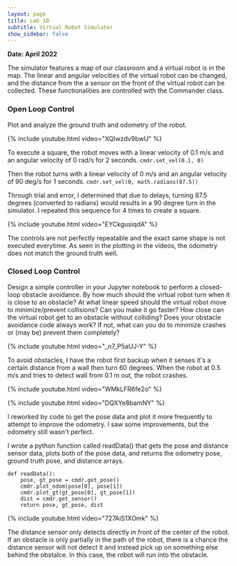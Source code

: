 ```yaml
---
layout: page
title: Lab 10
subtitle: Virtual Robot Simulator
show_sidebar: false
---
```


**Date: April 2022**

The simulator features a map of our classroom and a virtual robot is in the map. The linear and angular velocities of the virtual robot can be changed, and the distance from the a sensor on the front of the virtual robot can be collected. These functionalities are controlled with the Commander class.

### Open Loop Control
Plot and analyze the ground truth and odometry of the robot.

{% include youtube.html video="XQIwzdv9bwU" %}

To execute a square, the robot moves with a linear velocity of 0.1 m/s and an angular velocity of 0 rad/s for 2 seconds. ```cmdr.set_vel(0.1, 0)```

Then the robot turns with a linear velocity of 0 m/s and an angular velocity of 90 deg/s for 1 seconds. ```cmdr.set_vel(0, math.radians(87.5))```

Through trial and error, I determined that due to delays, turning 87.5 degrees (converted to radians) would results in a 90 degree turn in the simulator. I repeated this sequence for 4 times to create a square. 

{% include youtube.html video="EYCkgusiqdA" %}

The controls are not perfectly repeatable and the exact same shape is not executed everytime. As seen in the plotting in the videos, the odometry does not match the ground truth well.



### Closed Loop Control
Design a simple controller in your Jupyter notebook to perform a closed-loop obstacle avoidance.
By how much should the virtual robot turn when it is close to an obstacle?
At what linear speed should the virtual robot move to minimize/prevent collisions? Can you make it go faster?
How close can the virtual robot get to an obstacle without colliding?
Does your obstacle avoidance code always work? If not, what can you do to minimize crashes or (may be) prevent them completely?


{% include youtube.html video="_n7_P5aUJ-Y" %}


To avoid obstacles, I have the robot first backup when it senses it's a certain distance from a wall then turn 60 degrees. When the robot at 0.5 m/s and tries to detect wall from 0.1 m out, the robot crashes.


{% include youtube.html video="WMkLFR6fe2o" %}


{% include youtube.html video="DQXYe8bamNY" %}


I reworked by code to get the pose data and plot it more frequently to attempt to improve the odometry. I saw some improvements, but the odometry still wasn't perfect.

I wrote a python function called readData() that gets the pose and distance sensor data, plots both of the pose data, and returns the odometry pose, ground truth pose, and distance arrays.

```
def readData():
    pose, gt_pose = cmdr.get_pose()    
    cmdr.plot_odom(pose[0], pose[1])
    cmdr.plot_gt(gt_pose[0], gt_pose[1])
    dist = cmdr.get_sensor()
    return pose, gt_pose, dist
```


{% include youtube.html video="727AiS1XOmk" %}


The distance sensor only detects directly in front of the center of the robot. If an obstacle is only partially in the path of the robot, there is a chance the distance sensor will not detect it and instead pick up on something else behind the obstalce. In this case, the robot will run into the obstacle.

